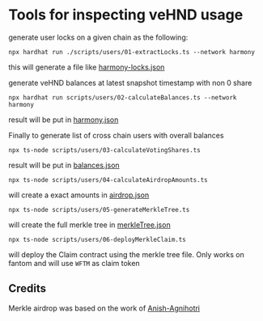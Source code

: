 # Tools for inspecting veHND usage

generate user locks on a given chain as the following:

```shell
npx hardhat run ./scripts/users/01-extractLocks.ts --network harmony 
```
this will generate a file like [harmony-locks.json](./scripts/users/snapshots/harmony-snapshot-1.json)

generate veHND balances at latest snapshot timestamp with non 0 share
```shell
npx hardhat run scripts/users/02-calculateBalances.ts --network harmony 
```

result will be put in [harmony.json](./scripts/users/balances/harmony-snapshot-1.json)

Finally to generate list of cross chain users with overall balances

```shell
npx ts-node scripts/users/03-calculateVotingShares.ts
```

result will be put in [balances.json](./scripts/users/balances-snapshot-1.json)

```shell
npx ts-node scripts/users/04-calculateAirdropAmounts.ts
```

will create a exact amounts in [airdrop.json](./scripts/users/airdrop-snapshot-1.json)

```shell
npx ts-node scripts/users/05-generateMerkleTree.ts
```

will create the full merkle tree in [merkleTree.json](./scripts/users/merkleTree-snapshot-1.json)

```shell
npx ts-node scripts/users/06-deployMerkleClaim.ts
```

will deploy the Claim contract using the merkle tree file. Only works on fantom
and will use `WFTM` as claim token

## Credits

Merkle airdrop was based on the work of [Anish-Agnihotri](https://github.com/Anish-Agnihotri/merkle-airdrop-starter)